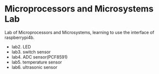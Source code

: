 # Microprocessors and Microsystems Lab

Lab of Microprocessors and Microsystems, learning to use the interface of raspberrypi4b.

- lab2. LED
- lab3. switch sensor
- lab4. ADC sensor(PCF8591)
- lab5. temperature sensor
- lab6. ultrasonic sensor
